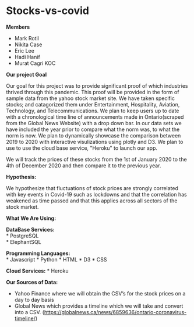 # Stocks-vs-covid

<b>Members</b>
- Mark Rotil
- Nikita Case
- Eric Lee 
- Hadi Hanif
- Murat Cagri KOC<br>

<b>Our project Goal </b>

Our goal for this project was to provide significant proof of which industries thrived through this pandemic.
This proof will be provided in the form of sample data from the yahoo stock market site. We have taken specific stocks;
and catagorized them under Entertainment, Hospitality, Aviation, Technology, and Telecommunications. We plan to keep
users up to date with a chronological time line of announcements made in Ontario(scraped from the Global News Website) with a drop down bar. In our data sets we have
included the year prior to compare what the norm was, to what the norm is now. We plan to dynamically showcase the comparison between 2019 to 2020
with interactive visulizations using plotly and D3. We plan to use to use the cloud base service, "Heroku" to launch our app.

We will track the prices of these stocks from the 1st of January 2020 to the 4th of December 2020 and then compare it to the previous year. 

<b>Hypothesis:</b>

We hypothesize that fluctuations of stock prices are strongly correlated with key events in Covid-19 such as lockdowns and that the correlation has weakened as time passed and that this applies across all sectors of the stock market.  

<b>What We Are Using:</b>

<b>DataBase Services:</b>                                 
    * PostgreSQL                                                                                  
    * ElephantSQL                               
                                                 
                                                 
                                                 
 <b>Programming Languages:</b>      
         * Javascript
         * Python 
         * HTML 
         * D3 
         * CSS
  
  <b>Cloud Services:</b>
        * Heroku      
                                                 
                                                 
                                                 
                                                 

<b>Our Sources of Data:</b>

- Yahoo Finance where we will obtain the CSV’s for the stock prices on a day to day basis
- Global News which provides a timeline which we will take and convert into a CSV. (https://globalnews.ca/news/6859636/ontario-coronavirus-timeline/)

